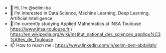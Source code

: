 - 👋 Hi, I’m @selim-ba
- 👀 I’m interested in Data Science, Machine Learning, Deep Learning, Artificial Intelligence
- 🌱 I’m currently studying Applied Mathematics at INSA Toulouse https://www.insa-toulouse.fr / https://en.wikipedia.org/wiki/Institut_national_des_sciences_appliqu%C3%A9es_de_Toulouse
- 📫 How to reach me : https://www.linkedin.com/in/selim-ben-abdallah/ 

